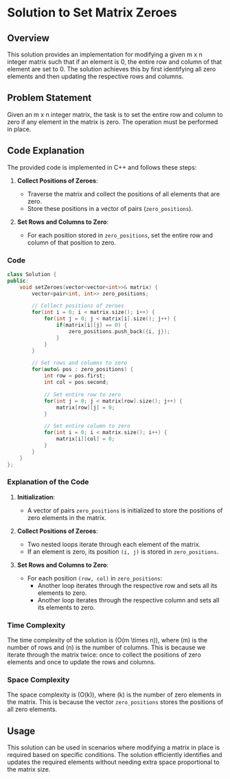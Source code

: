 # Solution to Set Matrix Zeroes

## Overview

This solution provides an implementation for modifying a given m x n integer matrix such that if an element is 0, the entire row and column of that element are set to 0. The solution achieves this by first identifying all zero elements and then updating the respective rows and columns.

## Problem Statement

Given an m x n integer matrix, the task is to set the entire row and column to zero if any element in the matrix is zero. The operation must be performed in place.

## Code Explanation

The provided code is implemented in C++ and follows these steps:

1. **Collect Positions of Zeroes**: 
   - Traverse the matrix and collect the positions of all elements that are zero.
   - Store these positions in a vector of pairs (`zero_positions`).

2. **Set Rows and Columns to Zero**:
   - For each position stored in `zero_positions`, set the entire row and column of that position to zero.

### Code

```cpp
class Solution {
public:
    void setZeroes(vector<vector<int>>& matrix) {
        vector<pair<int, int>> zero_positions;

        // Collect positions of zeroes
        for(int i = 0; i < matrix.size(); i++) {
            for(int j = 0; j < matrix[i].size(); j++) {
                if(matrix[i][j] == 0) {
                    zero_positions.push_back({i, j});
                }
            }
        }

        // Set rows and columns to zero
        for(auto& pos : zero_positions) {
            int row = pos.first;
            int col = pos.second;

            // Set entire row to zero
            for(int j = 0; j < matrix[row].size(); j++) {
                matrix[row][j] = 0;
            }

            // Set entire column to zero
            for(int i = 0; i < matrix.size(); i++) {
                matrix[i][col] = 0;
            }
        }
    }
};
```

### Explanation of the Code

1. **Initialization**:
   - A vector of pairs `zero_positions` is initialized to store the positions of zero elements in the matrix.

2. **Collect Positions of Zeroes**:
   - Two nested loops iterate through each element of the matrix.
   - If an element is zero, its position `(i, j)` is stored in `zero_positions`.

3. **Set Rows and Columns to Zero**:
   - For each position `(row, col)` in `zero_positions`:
     - Another loop iterates through the respective row and sets all its elements to zero.
     - Another loop iterates through the respective column and sets all its elements to zero.

### Time Complexity

The time complexity of the solution is \(O(m \times n)\), where \(m\) is the number of rows and \(n\) is the number of columns. This is because we iterate through the matrix twice: once to collect the positions of zero elements and once to update the rows and columns.

### Space Complexity

The space complexity is \(O(k)\), where \(k\) is the number of zero elements in the matrix. This is because the vector `zero_positions` stores the positions of all zero elements.

## Usage

This solution can be used in scenarios where modifying a matrix in place is required based on specific conditions. The solution efficiently identifies and updates the required elements without needing extra space proportional to the matrix size.
